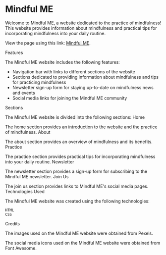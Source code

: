 # Mindful ME

Welcome to Mindful ME, a website dedicated to the practice of mindfulness!<br> 
This website provides information about mindfulness and practical tips for incorporating mindfulness into your daily routine.


View the page using this link: [Mindful ME](https://gambit81.github.io/Rillson/).

Features

The Mindful ME website includes the following features:

* Navigation bar with links to different sections of the website
* Sections dedicated to providing information about mindfulness and tips for practicing mindfulness
* Newsletter sign-up form for staying up-to-date on mindfulness news and events
* Social media links for joining the Mindful ME community

Sections

The Mindful ME website is divided into the following sections:
Home

The home section provides an introduction to the website and the practice of mindfulness.
About

The about section provides an overview of mindfulness and its benefits.
Practice

The practice section provides practical tips for incorporating mindfulness into your daily routine.
Newsletter

The newsletter section provides a sign-up form for subscribing to the Mindful ME newsletter.
Join Us

The join us section provides links to Mindful ME's social media pages.
Technologies Used

The Mindful ME website was created using the following technologies:

    HTML
    CSS

Credits

The images used on the Mindful ME website were obtained from Pexels.

The social media icons used on the Mindful ME website were obtained from Font Awesome.
